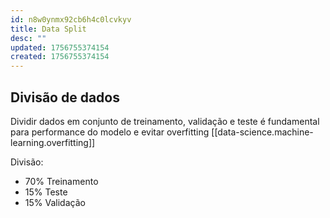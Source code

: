 ```yaml
---
id: n8w0ynmx92cb6h4c0lcvkyv
title: Data Split
desc: ""
updated: 1756755374154
created: 1756755374154
---
```


## Divisão de dados

Dividir dados em conjunto de treinamento, validação e teste é fundamental para performance do modelo e evitar overfitting [[data-science.machine-learning.overfitting]]

Divisão:

- 70% Treinamento
- 15% Teste
- 15% Validação
